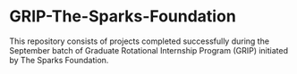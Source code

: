 # GRIP-The-Sparks-Foundation
This repository consists of projects completed successfully during the September batch of Graduate Rotational Internship Program (GRIP) initiated by The Sparks Foundation.
